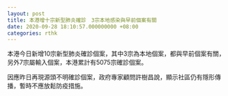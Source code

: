 ```yaml
---
layout: post
title: 本港增十宗新型肺炎確診　3宗本地感染與早前個案有關
date: 2020-09-28 18:10:57.000000000 +08:00
categories: rthk
---
```


本港今日新增10宗新型肺炎確診個案，其中3宗為本地個案，都與早前個案有關，另外7宗屬輸入個案，本港累計有5075宗確診個案。

因應昨日再現源頭不明確診個案，政府專家顧問許樹昌說，顯示社區仍有隱形傳播，暫時不應放鬆防疫措施。
